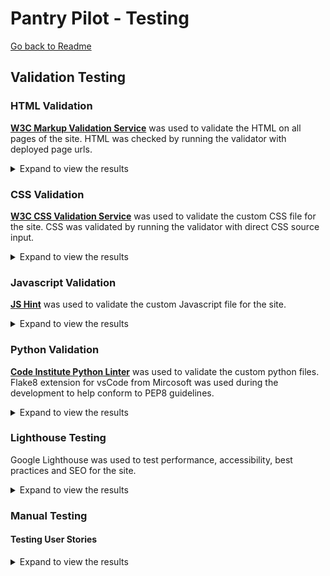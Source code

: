 # Pantry Pilot - Testing

[Go back to Readme](README.md)

## Validation Testing

### HTML Validation
**[W3C Markup Validation Service](https://validator.w3.org/)** was used to validate the HTML on all pages of the site.
HTML was checked by running the validator with deployed page urls.

<details>
    <summary>Expand to view the results</summary>

| Page | Result | Evidence |
|------|--------|----------|
| Home Page (Dashboard) - Unauthenticated | ✅ Pass | [No errors or warnings](documentation/testing/html_validation/dashboard_unauthenticated_page.png) |
| Home Page (Dashboard) - Authenticated | ✅ Pass | [No errors or warnings](documentation/testing/html_validation/dashboard_unauthenticated_page.png) |
| Sign Up Page | ✅ Pass | [No errors or warnings](documentation/testing/html_validation/signup_page.png) |
| Sign In Page | ✅ Pass | [No errors or warnings](documentation/testing/html_validation/signin_page.png) |
| Sign Out Page | ✅ Pass | [No errors or warnings](documentation/testing/html_validation/signout_page.png)<sup>1</sup> |
| Pantry Management | ✅ Pass | [No errors or warnings](documentation/testing/html_validation/pantry_page_uri.png)<sup>2</sup>|
| Pantry Management | ✅ Pass | [No errors or warnings](documentation/testing/html_validation/pantry_page_source.png)<sup>2</sup>|
| Recipe Discovery | ✅ Pass | [No errors or warnings](documentation/testing/html_validation/recipes_page_uri.png)<sup>2</sup>|
| Recipe Discovery | ✅ Pass | [No errors or warnings](documentation/testing/html_validation/recipes_page_source.png)<sup>2</sup>|
| Recipe Detail | ✅ Pass | [No errors or warnings](documentation/testing/html_validation/recipe_detail_uri.png)<sup>2</sup>|
| Recipe Detail | ✅ Pass | [No errors or warnings](documentation/testing/html_validation/recipe_detail_source.png)<sup>2</sup>|
| Meal Planning | ✅ Pass | No errors or warnings found in HTML validation |
| Shopping Lists | ✅ Pass | No errors or warnings found in HTML validation |

Note:
- <sup>1</sup> Validation by deployed webpage's source code instead of URL because the validator kept redirecting to home page for the url. 
- <sup>2</sup> Validation by URI displays info about trailing slash on void elements, but when direct source is used for validation the warning is not seen.

</details>


### CSS Validation
**[W3C CSS Validation Service](https://jigsaw.w3.org/css-validator/)** was used to validate the custom CSS file for the site.
CSS was validated by running the validator with direct CSS source input.

<details>
    <summary>Expand to view the results</summary>

</details>


### Javascript Validation
**[JS Hint](https://jshint.com/)** was used to validate the custom Javascript file for the site.

<details>
    <summary>Expand to view the results</summary>
</details>


### Python Validation

**[Code Institute Python Linter](https://pep8ci.herokuapp.com/)** was used to validate the custom python files.
Flake8 extension for vsCode from Mircosoft was used during the development to help conform to PEP8 guidelines.

<details>
    <summary>Expand to view the results</summary>

| App Name | File | Result | Evidence |
|----------|------|--------|----------|
| **dashboard** | `dashboard/views.py` | ✅ Pass | [no errors or warnings](documentation/testing/python_validation/dashboard_views_py.png) |
| **dashboard** | `dashboard/forms.py` | ✅ Pass | [no errors or warnings](documentation/testing/python_validation/dashboard_forms_py.png) |
| **dashboard** | `dashboard/urls.py` | ✅ Pass | [no errors or warnings](documentation/testing/python_validation/dashboard_urls_py.png) |
| **pantry** | `pantry/models.py` | ✅ Pass | [no errors or warnings](documentation/testing/python_validation/pantry_models_py.png) |
| **pantry** | `pantry/views.py` | ✅ Pass | [no errors or warnings](documentation/testing/python_validation/pantry_views_py.png)|
| **pantry** | `pantry/forms.py` | ✅ Pass | [no errors or warnings](documentation/testing/python_validation/pantry_forms_py.png) |
| **pantry** | `pantry/admin.py` | ✅ Pass | [no errors or warnings](documentation/testing/python_validation/pantry_admin_py.png) |
| **pantry** | `pantry/urls.py` | ✅ Pass | [no errors or warnings](documentation/testing/python_validation/pantry_urls_py.png) |
| **recipes** | `recipes/apps.py` | ✅ Pass | Standard Django app configuration file |
| **recipes** | `recipes/models.py` | ✅ Pass | `SavedRecipe` and `RecipeIngredient` models with external API integration |
| **recipes** | `recipes/views.py` | ✅ Pass | Recipe search, save, and detail views with `SpoonacularApiService` integration |
| **recipes** | `recipes/forms.py` | ✅ Pass | `RecipeSearchForm` with manual floating labels to avoid HTML validation errors |
| **recipes** | `recipes/urls.py` | ✅ Pass | URL patterns for recipe operations including save and toggle selection |
| **recipes** | `recipes/spoonacular.py` | ✅ Pass | External API service class for recipe search and details |
| **meals** | `meals/apps.py` | ✅ Pass | Standard Django app configuration file |
| **meals** | `meals/models.py` | ✅ Pass | `MealPlanItem` model for meal planning functionality |
| **meals** | `meals/views.py` | ✅ Pass | Meal planning views including `meal_planning` and calendar operations |
| **meals** | `meals/forms.py` | ✅ Pass | `MealPlanItemForm` for adding meals to calendar |
| **meals** | `meals/admin.py` | ✅ Pass | Admin registration for `MealPlanItemAdmin` |
| **meals** | `meals/urls.py` | ✅ Pass | URL patterns for meal planning CRUD operations |
| **shopping** | `shopping/apps.py` | ✅ Pass | Standard Django app configuration file |
| **shopping** | `shopping/models.py` | ✅ Pass | `ShoppingList` and `ShoppingListItem` models |
| **shopping** | `shopping/views.py` | ✅ Pass | Shopping list generation with `generate_shopping_list_items` function |
| **shopping** | `shopping/forms.py` | ✅ Pass | `ShoppingListForm` for creating shopping lists |
| **shopping** | `shopping/urls.py` | ✅ Pass | URL patterns for shopping list operations |


</details>

### Lighthouse Testing

Google Lighthouse was used to test performance, accessibility, best practices and SEO for the site.

<details>
    <summary>Expand to view the results</summary>
</details>

### Manual Testing

#### Testing User Stories

<details>
    <summary>Expand to view the results</summary>

<table>
  <thead>
    <tr>
      <th>ID</th>
      <th>User Story</th>
      <th>Testing</th>
      <th>Comments</th>
      <th>Results</th>
    </tr>
  </thead>
  <tbody>
    <tr>
        <td><strong>US001</strong></td>
        <td>
            <strong>AS A</strong> new user <strong>I WANT TO</strong> create an account with email and password <strong>SO THAT I CAN</strong> save my pantry data and access personalized features
        </td>
        <td>
            <ul>
                <li>Click on the SignUp link accessible through the navbar</li>
                <li>Fill in the username, email and password fields</li>
                <li>Click the Start button to register</li>
            </ul>
        </td>
        <td>
            <ul>
                <li>✅ User can access registration page from the navbar</li>
                <li>✅ Registration form includes username, email, password, and confirm password fields</li>
                <li>✅ Users can't submit empty form</li>
                <li>✅ Email field validates proper email format</li>
                <li>✅ Uniqueness for username checked</li>
                <li>✅ Password requirements are checked</li>
                <li>✅ Matching password and confirm password field checked</li>
                <li>✅ success message displayed upon successful registration</li>
                <li>✅ User is automatically logged in after registration</li>
                <li>✅ User redirected to dashboard after successful registration</li>
                <li>✅ Error messages display for invalid inputs</li>
                <li>✅ Duplicate email addresses are prevented with clear error message</li>
            </ul>
        </td>
        <td> Pass </td>
    </tr>
    <tr>
        <td><strong>US002</strong></td>
        <td><strong>AS A</strong> returning user <strong>I WANT TO</strong> log into my account <strong>SO THAT I CAN</strong> access my personal pantry</td>
        <td>
            <ul>
                <li>Click on the Login link in navbar</li>
                <li>Fill in the username and password, and click the button</li>
            </ul>
        </td>
        <td>
            <ul>
                <li>✅ Login form accessible from navigation</li>
                <li>✅ Login form accepts username and password</li>
                <li>✅ Username displayed in navbar after login</li>
                <li>✅ User redirected to dashboard after successful login</li>
                <li>✅ Error message displayed for invalid credentials</li>
                <li>✅ User stays on login page if credentials are invalid</li>
                <li>✅ Users can login without email verification</li>
            </ul>
        </td>
        <td> Pass </td>
    </tr>
    <tr>
        <td><strong>US003</strong></td>
        <td><strong>AS A</strong> logged in user <strong>I WANT TO</strong> log out of my account <strong>SO THAT I CAN</strong> secure my data when finished</td>
        <td>
            <ul>
                <li>When logged in, click on logout link accessible from dropdown link under username in navigation</li>
                <li>Click on the Sign Out button to confirm</li>
            </ul>
        </td>
        <td>
            <ul>
            <li>✅ Logout accessible from navigation for authenticated users</li>
            <li>✅ Clicking logout confirmation ends user session</li>
            <li>✅ User redirected to landing page after logout</li>
            <li>✅ Navigation bar changes to indicate logout state</li>
            <li>✅ Success message confirms successful logout</li>
            <li>✅ User cannot access protected pages after logout without re-authenticating</li>
            <li>✅ Logout works consistently across all pages</li>
            <li>✅ Logout link only appears for authenticated users</li>
            </ul>
        </td>
        <td> Pass </td>
    </tr>
    <tr>
        <td><strong>US004</strong></td>
        <td><strong>AS A</strong> logged in user <strong>I WANT TO</strong> add ingredients to my pantry with name and quantity <strong>SO THAT I CAN</strong> track what I have available</td>
        <td>
            <ul>
                <li>Access Pantry page from navigation</li> 
                <li>Fill in form with required name, quantity, units and category</li> 
                <li>Upload item image(optional)</li>
                <li>Click Add</li> 
            </ul>
        </td>
        <td>
            <ul>
                <li>✅ Form is accessible from pantry page</li>
                <li>✅ Form includes fields for name, quantity, unit, category and image</li>
                <li>✅ Item, quantity, units and category inputs are mandatory</li>
                <li>✅ Quantity entered must be a positive</li>
                <li>✅ Confirmation message displayed after successful addition</li>
                <li>✅ New item appears in pantry list immediately after addition</li>
                <li>✅ Form validates all required fields before submission</li>
            </ul>
        </td>
        <td>✅ Pass</td>
    </tr>
    <tr>
      <td><strong>US005</strong></td>
      <td><strong>AS A</strong> logged in user <strong>I WANT TO</strong> see all my pantry items in a list <strong>SO THAT I CAN</strong> quickly review what ingredients I have</td>
      <td>Test <code>CategoryList</code> view rendering pantry items</td>
      <td>Items displayed by category with proper filtering</td>
      <td>✅ Pass</td>
    </tr>
    <tr>
      <td><strong>US006</strong></td>
      <td><strong>AS A</strong> logged in user <strong>I WANT TO</strong> update ingredient quantities <strong>SO THAT I CAN</strong> keep my pantry inventory accurate</td>
      <td>Test <code>update_pantry_item</code> function with form submission</td>
      <td>CRUD operations working with user validation</td>
      <td>✅ Pass</td>
    </tr>
    <tr>
      <td><strong>US007</strong></td>
      <td><strong>AS A</strong> logged in user <strong>I WANT TO</strong> delete items from my pantry <strong>SO THAT I CAN</strong> remove ingredients I no longer have</td>
      <td>Test <code>delete_pantry_item</code> function</td>
      <td>Deletion with confirmation modal implemented</td>
      <td>✅ Pass</td>
    </tr>
    <tr>
      <td><strong>US008</strong></td>
      <td><strong>AS A</strong> new user <strong>I WANT TO</strong> see website help and navigation guidance <strong>SO THAT I CAN</strong> understand how to use PantryPilot effectively</td>
      <td>Test navigation and help content in <code>templates/base.html</code></td>
      <td>Clear navigation structure with responsive design</td>
      <td>✅ Pass</td>
    </tr>
    <tr>
      <td><strong>US009</strong></td>
      <td><strong>AS A</strong> mobile user <strong>I WANT TO</strong> access basic pantry features on my phone <strong>SO THAT I CAN</strong> manage my pantry while shopping</td>
      <td>Test responsive design with mobile viewport</td>
      <td>Bootstrap 5 responsive framework implemented</td>
      <td>✅ Pass</td>
    </tr>
    <tr>
      <td><strong>US010</strong></td>
      <td><strong>AS A</strong> home cook <strong>I WANT TO</strong> find recipes using ingredients I have in my pantry <strong>SO THAT I CAN</strong> cook meals without additional shopping</td>
      <td>Test <code>RecipeSearchForm</code> and <code>SpoonacularApiService</code></td>
      <td>API integration with pantry matching working</td>
      <td>✅ Pass</td>
    </tr>
    <tr>
      <td><strong>US011</strong></td>
      <td><strong>AS A</strong> cook <strong>I WANT TO</strong> see detailed recipe information including ingredients, instructions, and prep time <strong>SO THAT I CAN</strong> understand what's needed</td>
      <td>Test <code>recipe_detail</code> view with API data</td>
      <td>Detailed recipe view with ingredient comparison</td>
      <td>✅ Pass</td>
    </tr>
    <tr>
      <td><strong>US012</strong></td>
      <td><strong>AS A</strong> home cook <strong>I WANT TO</strong> filter recipes by how many pantry ingredients they use <strong>SO THAT I CAN</strong> prioritize recipes requiring minimal shopping</td>
      <td>Test recipe filtering by matched ingredients count</td>
      <td>Recipe results show matched vs missing ingredients</td>
      <td>✅ Pass</td>
    </tr>
    <tr>
      <td><strong>US013</strong></td>
      <td><strong>AS A</strong> cook <strong>I WANT TO</strong> save recipes I like to a favorites list <strong>SO THAT I CAN</strong> easily find them again for future cooking</td>
      <td>Test <code>recipe_save</code> function and <code>SavedRecipe</code> model</td>
      <td>Recipe saving with duplicate prevention working</td>
      <td>✅ Pass</td>
    </tr>
    <tr>
      <td><strong>US014</strong></td>
      <td><strong>AS A</strong> cook <strong>I WANT TO</strong> see all my saved recipes in one place <strong>SO THAT I CAN</strong> browse my personal recipe collection</td>
      <td>Test saved recipes view in <code>recipes_list</code></td>
      <td>Saved recipes tab displaying user's collection</td>
      <td>✅ Pass</td>
    </tr>
    <tr>
      <td><strong>US015</strong></td>
      <td><strong>AS A</strong> organized cook <strong>I WANT TO</strong> see a weekly meal calendar interface <strong>SO THAT I CAN</strong> plan my meals for the week ahead</td>
      <td>Test <code>meal_planning</code> view with FullCalendar integration</td>
      <td>Interactive calendar with meal slots implemented</td>
      <td>✅ Pass</td>
    </tr>
    <tr>
      <td><strong>US016</strong></td>
      <td><strong>AS A</strong> meal planner <strong>I WANT TO</strong> add specific recipes to calendar days and meal times <strong>SO THAT I CAN</strong> organize my weekly cooking schedule</td>
      <td>Test <code>MealPlanItemForm</code> and <code>get_meal_plan</code></td>
      <td>Recipe assignment to calendar working</td>
      <td>✅ Pass</td>
    </tr>
    <tr>
      <td><strong>US017</strong></td>
      <td><strong>AS A</strong> meal planner <strong>I WANT TO</strong> automatically generate shopping lists based on my planned meals <strong>SO THAT I CAN</strong> buy ingredients needed for my weekly menu</td>
      <td>Test <code>generate_shopping_list_items</code> function</td>
      <td>Shopping list generation from meal plans working</td>
      <td>✅ Pass</td>
    </tr>
    <tr>
      <td><strong>US018</strong></td>
      <td><strong>AS A</strong> meal planner <strong>I WANT TO</strong> see which recipe ingredients I already have <strong>SO THAT I CAN</strong> only buy what I need</td>
      <td>Test pantry vs recipe ingredient comparison in <code>PantrySearch</code></td>
      <td>Ingredient matching logic separating needed vs available</td>
      <td>✅ Pass</td>
    </tr>
    <tr>
      <td><strong>US019</strong></td>
      <td><strong>AS A</strong> shopper <strong>I WANT TO</strong> view and modify my generated shopping list <strong>SO THAT I CAN</strong> customize it before shopping</td>
      <td>Test <code>ShoppingListForm</code> and list editing</td>
      <td>Shopping list display and management working</td>
      <td>✅ Pass</td>
    </tr>
    <tr>
      <td><strong>US020</strong></td>
      <td><strong>AS A</strong> user with many ingredients <strong>I WANT TO</strong> search my pantry by name <strong>SO THAT I CAN</strong> quickly find specific items</td>
      <td>Test search functionality in pantry views</td>
      <td>Search filtering implemented in pantry management</td>
      <td>✅ Pass</td>
    </tr>
    <tr>
      <td><strong>US021</strong></td>
      <td><strong>AS A</strong> organized user <strong>I WANT TO</strong> view my pantry items organized by categories <strong>SO THAT I CAN</strong> easily find ingredients by type</td>
      <td>Test <code>Category</code> model and categorized display</td>
      <td>Category-based organization with <code>CATEGORY_CHOICES</code></td>
      <td>✅ Pass</td>
    </tr>
    <tr>
      <td><strong>US022</strong></td>
      <td><strong>AS A</strong> mobile user <strong>I WANT TO</strong> access all PantryPilot features on my phone <strong>SO THAT I CAN</strong> manage pantry, recipes, and meal planning while mobile</td>
      <td>Test full responsive design across all features</td>
      <td>Mobile-first responsive design implemented</td>
      <td>✅ Pass</td>
    </tr>
    <tr>
      <td><strong>US023</strong></td>
      <td><strong>AS A</strong> cook <strong>I WANT TO</strong> remove recipes from my favorites list <strong>SO THAT I CAN</strong> keep my saved recipes relevant</td>
      <td>Test recipe deletion from saved collection</td>
      <td>Recipe removal functionality working</td>
      <td>✅ Pass</td>
    </tr>
    <tr>
      <td><strong>US024</strong></td>
      <td><strong>AS A</strong> cook <strong>I WANT TO</strong> search recipes by name, cuisine, or dietary restrictions <strong>SO THAT I CAN</strong> find specific types of meals</td>
      <td>Test advanced search filters in <code>RecipeSearchForm</code></td>
      <td>Cuisine, diet, and meal type filtering implemented</td>
      <td>✅ Pass</td>
    </tr>
  </tbody>
</table>

</details>




